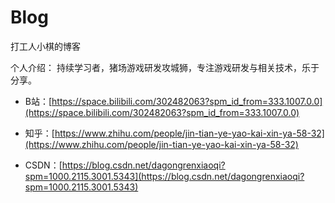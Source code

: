 # Blog
打工人小棋的博客

个人介绍：
持续学习者，猪场游戏研发攻城狮，专注游戏研发与相关技术，乐于分享。

- B站：[https://space.bilibili.com/302482063?spm_id_from=333.1007.0.0](https://space.bilibili.com/302482063?spm_id_from=333.1007.0.0)

- 知乎：[https://www.zhihu.com/people/jin-tian-ye-yao-kai-xin-ya-58-32](https://www.zhihu.com/people/jin-tian-ye-yao-kai-xin-ya-58-32)

- CSDN：[https://blog.csdn.net/dagongrenxiaoqi?spm=1000.2115.3001.5343](https://blog.csdn.net/dagongrenxiaoqi?spm=1000.2115.3001.5343)